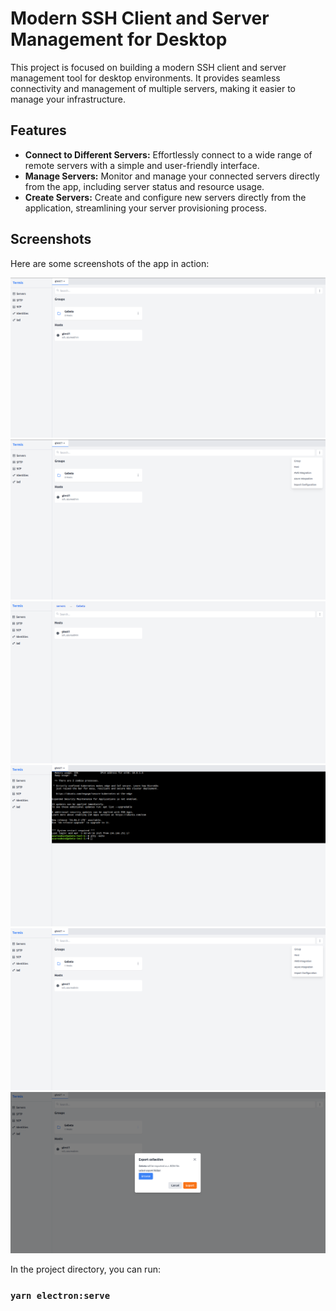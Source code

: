# Modern SSH Client and Server Management for Desktop

This project is focused on building a modern SSH client and server management tool for desktop environments. It provides seamless connectivity and management of multiple servers, making it easier to manage your infrastructure.

## Features

- **Connect to Different Servers:** Effortlessly connect to a wide range of remote servers with a simple and user-friendly interface.
- **Manage Servers:** Monitor and manage your connected servers directly from the app, including server status and resource usage.
- **Create Servers:** Create and configure new servers directly from the application, streamlining your server provisioning process.

## Screenshots

Here are some screenshots of the app in action:

![Server List](pictures/Screenshot%20from%202025-04-08%2021-24-56.png)
![Server Details](pictures/Screenshot%20from%202025-04-08%2021-25-08.png)
![Connecting to Server](pictures/Screenshot%20from%202025-04-10%2008-48-27.png)
![Resource Monitoring](pictures/Screenshot%20from%202025-04-10%2008-48-45.png)
![Server Configuration](pictures/Screenshot%20from%202025-04-10%2008-48-53.png)
![Server Creation](pictures/Screenshot%20from%202025-04-10%2008-49-03.png)

In the project directory, you can run:

### `yarn electron:serve`
